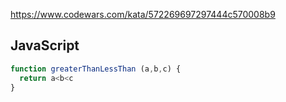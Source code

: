 https://www.codewars.com/kata/572269697297444c570008b9

## JavaScript
```js
function greaterThanLessThan (a,b,c) {
  return a<b<c
}
```